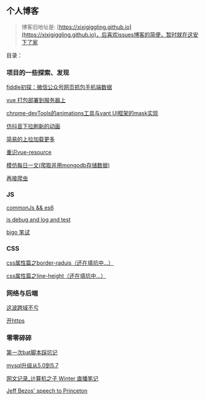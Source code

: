 ## 个人博客

> 博客旧地址是: [https://xixigiggling.github.io](https://xixigiggling.github.io)，后喜欢issues博客的简便，暂时就在这安下了家

目录：

### 项目的一些探索、发现

[fiddle初探：微信公众号网页抓包手机端数据](https://github.com/xixigiggling/my-ice-cream/issues/20)

[vue 打包部署到服务器上](https://github.com/xixigiggling/my-ice-cream/issues/18)

[chrome-devTools的animations工具与vant UI框架的mask实现](https://github.com/xixigiggling/my-ice-cream/issues/17)

[仿抖音下拉刷新的动画](https://github.com/xixigiggling/my-ice-cream/issues/11)

[简易的上拉加载更多](https://github.com/xixigiggling/my-ice-cream/issues/12)

[重识vue-resource](https://github.com/xixigiggling/my-ice-cream/issues/8)

[模仿每日一文(爬取并用mongodb存储数据) ](https://github.com/xixigiggling/my-ice-cream/issues/4)

[再接爬虫](https://github.com/xixigiggling/my-ice-cream/issues/7)

### JS
[commonJs && es6](https://github.com/xixigiggling/my-ice-cream/issues/13)

[js debug and log and test](https://github.com/xixigiggling/my-ice-cream/issues/14)

[bigo 笔试](https://github.com/xixigiggling/my-ice-cream/issues/1)

### CSS

[css属性篇之border-raduis（还在填坑中...）](https://github.com/xixigiggling/my-ice-cream/issues/15)

[css属性篇之line-height（还在填坑中...）](https://github.com/xixigiggling/my-ice-cream/issues/16)

### 网络与后端

[这波跨域不亏](https://github.com/xixigiggling/my-ice-cream/issues/9)

[开https](https://github.com/xixigiggling/my-ice-cream/issues/10)

### 零零碎碎

[第一次bat脚本踩坑记](https://github.com/xixigiggling/my-ice-cream/issues/5)

[mysql升级从5.0到5.7](https://github.com/xixigiggling/my-ice-cream/issues/6)

[网文记录_计算机之子 Winter 直播笔记](https://github.com/xixigiggling/my-ice-cream/issues/22)

[Jeff Bezos' speech to Princeton](https://github.com/xixigiggling/my-ice-cream/issues/2)
